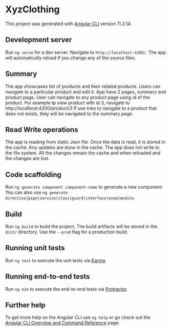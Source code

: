 # XyzClothing

This project was generated with [Angular CLI](https://github.com/angular/angular-cli) version 11.2.14.

## Development server

Run `ng serve` for a dev server. Navigate to `http://localhost:4200/`. The app will automatically reload if you change any of the source files.

## Summary

The app showcases list of products and their related products. Users can navigate to a particular product and edit it.
App have 2 pages, summary and product page. User can navigate to any product page using id of the product. For example tp view product with id 3, navigate to http://localhost:4200/product/3
If use tries to navigate to a product that does not exists, they will be navigated to the summary page.


## Read Write operations

The app is reading from static Json file. Once the data is read, it is stored in the cache. Any updates are done in the cache.
The app does not write to the file system. All the changes remain the cache and when reloaded and the changes are lost.

## Code scaffolding

Run `ng generate component component-name` to generate a new component. You can also use `ng generate directive|pipe|service|class|guard|interface|enum|module`.

## Build

Run `ng build` to build the project. The build artifacts will be stored in the `dist/` directory. Use the `--prod` flag for a production build.

## Running unit tests

Run `ng test` to execute the unit tests via [Karma](https://karma-runner.github.io).

## Running end-to-end tests

Run `ng e2e` to execute the end-to-end tests via [Protractor](http://www.protractortest.org/).

## Further help

To get more help on the Angular CLI use `ng help` or go check out the [Angular CLI Overview and Command Reference](https://angular.io/cli) page.
